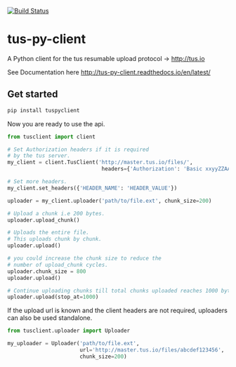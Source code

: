 [![Build Status](https://travis-ci.org/ifedapoolarewaju/tus-py-client.svg?branch=master)](https://travis-ci.org/ifedapoolarewaju/tus-py-client)

# tus-py-client
A Python client for the tus resumable upload protocol ->  http://tus.io

See Documentation here http://tus-py-client.readthedocs.io/en/latest/

## Get started

```bash
pip install tuspyclient
```

Now you are ready to use the api.

``` python
from tusclient import client

# Set Authorization headers if it is required
# by the tus server.
my_client = client.TusClient('http://master.tus.io/files/',
                              headers={'Authorization': 'Basic xxyyZZAAbbCC='})

# Set more headers.
my_client.set_headers({'HEADER_NAME': 'HEADER_VALUE'})

uploader = my_client.uploader('path/to/file.ext', chunk_size=200)

# Upload a chunk i.e 200 bytes.
uploader.upload_chunk()

# Uploads the entire file.
# This uploads chunk by chunk.
uploader.upload()

# you could increase the chunk size to reduce the
# number of upload_chunk cycles.
uploader.chunk_size = 800
uploader.upload()

# Continue uploading chunks till total chunks uploaded reaches 1000 bytes.
uploader.upload(stop_at=1000)
```

If the upload url is known and the client headers are not required, uploaders can also be used standalone.

``` python
from tusclient.uploader import Uploader

my_uploader = Uploader('path/to/file.ext',
                       url='http://master.tus.io/files/abcdef123456',
                       chunk_size=200)
```